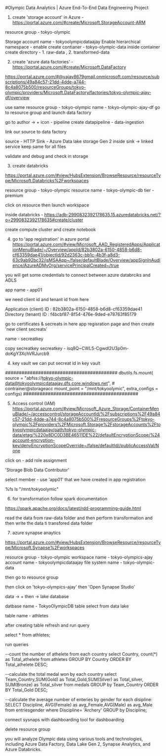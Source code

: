 #Olympic Data Analytics | Azure End-To-End Data Engineering Project



1. create 'storage account' in Azure - https://portal.azure.com/#create/Microsoft.StorageAccount-ARM

 resource group - tokyo-olympic

Storage account name - tokyoolympicdataajay
Enable hierarchical namespace -  enable
create contianer - tokyo-olympic-data
inside container create directory - 1. raw-data , 2. transformed-data

2. create 'azure data factories' - https://portal.azure.com/#create/Microsoft.DataFactory
 
 https://portal.azure.com/#@vajay8679gmail.onmicrosoft.com/resource/subscriptions/49a84c57-21dd-4dde-a744-8c4a8075b500/resourceGroups/tokyo-olympic/providers/Microsoft.DataFactory/factories/tokyo-olympic-ajay-df/overview

 
use same  resource group - tokyo-olympic
name - tokyo-olympic-ajay-df
go to resource group  and launch data factory

go to author -> + icon - pipeline create datapipeline - data-ingestion

link our source to data factory 

source - HTTP
Sink - Azure Data lake storage Gen 2
inside sink -> linked service keep same for all files 

validate and debug and check in storage

3. create databricks

https://portal.azure.com/#view/HubsExtension/BrowseResource/resourceType/Microsoft.Databricks%2Fworkspaces

resource group - tokyo-olympic
resource name - tokyo-olympic-db
tier - premium

click on resource then launch workspace

inside databricks - 
https://adb-2990832392178635.15.azuredatabricks.net/?o=2990832392178635#create/cluster


create compute cluster and create notebook


4.  go to 'app registration' in azure portal
https://portal.azure.com/#view/Microsoft_AAD_RegisteredApps/ApplicationMenuBlade/~/Overview/appId/82b3802a-6150-4858-b6d8-cf63359dae41/objectId/92d2363c-bb1c-4b3f-a8d3-63c9ab92bc32/isMSAApp~/false/defaultBlade/Overview/appSignInAudience/AzureADMyOrg/servicePrincipalCreated~/true

you will get some credentials to connect between azure databrciks and ADLS

app name  - app01

we need client id and tenant id from here


Application (client) ID : 82b3802a-6150-4858-b6d8-cf63359dae41
Directory (tenant) ID : f4bcbf87-8f54-476e-9ded-e78763f85179


go to certificates & secreats in here app regisration page and then create 'new client secreats'

name  - secreatkey

copy secreatkey
secreatkey - isq8Q~CWL5-Cgwdl2U3p0m-doKgY3XchVRJurcb9

4. key vault
we can put secreat id in key vault

#########################################
dbutils.fs.mount(
source = "abfss://tokyo-olympic-data@tokyoolympicdataajay.dfs.core.windows.net", # contrainer@storageacc
mount_point = "/mnt/tokyoolymic",
extra_configs = configs)
##########################################

5. Access control (IAM)
https://portal.azure.com/#view/Microsoft_Azure_Storage/ContainerMenuBlade/~/accesscontrol/storageAccountId/%2Fsubscriptions%2F49a84c57-21dd-4dde-a744-8c4a8075b500%2FresourceGroups%2Ftokyo-olympic%2Fproviders%2FMicrosoft.Storage%2FstorageAccounts%2Ftokyoolympicdataajay/path/tokyo-olympic-data/etag/%220x8DC0D3BE46511DE%22/defaultEncryptionScope/%24account-encryption-key/denyEncryptionScopeOverride~/false/defaultId//publicAccessVal/None


click on - add role assignment

'Storage Blob Data Contributor'

select member - use 'app01' that we have created in app registration

%fs
ls "/mnt/tokyoolymic"



6. for transformation follow spark documentation

https://spark.apache.org/docs/latest/rdd-programming-guide.html


read the data from raw-data folder and then perform transformation and then write the data ti transfored data folder


7.  azure synapse anaytics

https://portal.azure.com/#view/HubsExtension/BrowseResource/resourceType/Microsoft.Synapse%2Fworkspaces

resource group - tokyo-olympic
workspace name -   tokyo-olympics-ajay
account name - tokyoolympicdataajay
file system name - tokyo-olympic-data

then go to resource group

then click on 'tokyo-olympics-ajay'
then 'Open Synapse Studio'

data -> + then -> lake database

datbase name - TokyoOlympicDB
table select from data lake

table name - athletes


after creating table refresh and run query

select * from athletes;


run queries

--count the number of athelete from each country
select Country, count(*) as Total_athelete from athletes
GROUP BY Country ORDER BY Total_athelete DESC;

--calculate the total medal won by each country
select Team_Country,SUM(Gold) as Total_Gold,SUM(Silver) as Total_silver,
SUM(Bronze) as Total_silver from medals GROUP by Team_Country ORDER BY Total_Gold DESC;

--calculate the average number of enteries by gender for each disipline:
SELECT Discipline,  AVG(Female) as avg_Female,AVG(Male) as avg_Male
from entriesgender where Discipline= 'Archery' GROUP by Discipline;


connect sysnaps with dashboarding tool for dashboarding


delete resource group




 you will analyze Olympic data using various tools and technologies, including Azure Data Factory, Data Lake Gen 2, Synapse Analytics, and Azure Databricks.